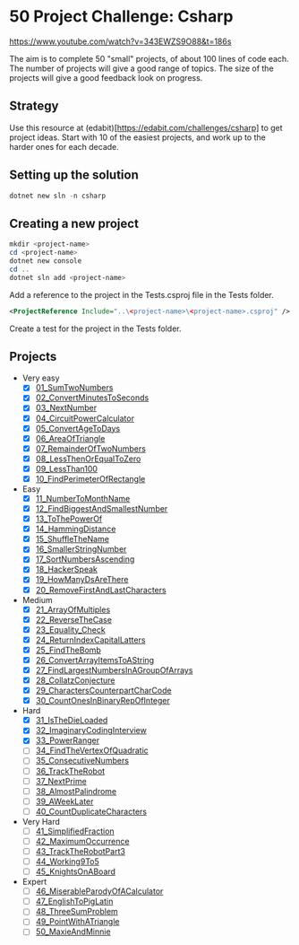 # 50 Project Challenge: Csharp

https://www.youtube.com/watch?v=343EWZS9O88&t=186s

The aim is to complete 50 "small" projects, of about 100 lines of code each.
The number of projects will give a good range of topics.
The size of the projects will give a good feedback look on progress.

## Strategy

Use this resource at (edabit)[https://edabit.com/challenges/csharp] to get project ideas.
Start with 10 of the easiest projects, and work up to the harder ones for each decade.

## Setting up the solution

```powershell
dotnet new sln -n csharp
```

## Creating a new project

```powershell
mkdir <project-name>
cd <project-name>
dotnet new console
cd ..
dotnet sln add <project-name>
```

Add a reference to the project in the Tests.csproj file in the Tests folder.

```xml
<ProjectReference Include="..\<project-name>\<project-name>.csproj" />
```

Create a test for the project in the Tests folder.

## Projects

- Very easy
  - [x] [01_SumTwoNumbers](https://edabit.com/challenge/xfRucdwGksiyjZq4K)
  - [x] [02_ConvertMinutesToSeconds](https://edabit.com/challenge/bizjGL4wyd8PwR4Ke)
  - [x] [03_NextNumber](https://edabit.com/challenge/RzkLShpDgDqG3c45H)
  - [x] [04_CircuitPowerCalculator](https://edabit.com/challenge/L2fwjYi9YixY8kJfK)
  - [x] [05_ConvertAgeToDays](https://edabit.com/challenge/nkkKguC5TgWnBiMLA)
  - [x] [06_AreaOfTriangle](https://edabit.com/challenge/aiaLK9Tg6qc8sLDjv)
  - [x] [07_RemainderOfTwoNumbers](https://edabit.com/challenge/4p5WBxogs2ENAb4Wu)
  - [x] [08_LessThenOrEqualToZero](https://edabit.com/challenge/7KX5NogxnTzrKEd5P)
  - [x] [09_LessThan100](https://edabit.com/challenge/3ZwEJFANGaSpqnzrs)
  - [x] [10_FindPerimeterOfRectangle](https://edabit.com/challenge/5JzZhNdpRkDKsWwFW)

- Easy
  - [x] [11_NumberToMonthName](https://edabit.com/challenge/uevxL5FNM77otyo9Z)
  - [x] [12_FindBiggestAndSmallestNumber](https://edabit.com/challenge/uevxL5FNM77otyo9Z)
  - [x] [13_ToThePowerOf](https://edabit.com/challenge/esARjHfWfdRP6ePEC)
  - [x] [14_HammingDistance](https://edabit.com/challenge/K49LXsoMmS6tXxP7R)
  - [x] [15_ShuffleTheName](https://edabit.com/challenge/c4W4BNymgCC5WkfHp)
  - [x] [16_SmallerStringNumber](https://edabit.com/challenge/uBqpafqjoYNPuQ7Pr)
  - [x] [17_SortNumbersAscending](https://edabit.com/challenge/RocWAnyqu5J4fiZxS)
  - [x] [18_HackerSpeak](https://edabit.com/challenge/7nzfry4P3WrrL7t38)
  - [x] [19_HowManyDsAreThere](https://edabit.com/challenge/YxoGXwpApf9De7y5w)
  - [x] [20_RemoveFirstAndLastCharacters](https://edabit.com/challenge/hjFH2T4Gay7m9ka2m)

- Medium
  - [x] [21_ArrayOfMultiples](https://edabit.com/challenge/2QvnWexKoLfcJkSsc)
  - [x] [22_ReverseTheCase](https://edabit.com/challenge/99oN5igrbXddAjHEL)
  - [x] [23_Equality_Check](https://edabit.com/challenge/Q7g8sfg7DJq6CyMMu)
  - [x] [24_ReturnIndexCapitalLatters](https://edabit.com/challenge/Q7g8sfg7DJq6CyMMu)
  - [x] [25_FindTheBomb](https://edabit.com/challenge/JYEufqRvkusjr5R58)
  - [x] [26_ConvertArrayItemsToAString](https://edabit.com/challenge/hqTYj7NbLnCcjxryi)
  - [x] [27_FindLargestNumbersInAGroupOfArrays](https://edabit.com/challenge/nermqxzovZbfFBC9X)
  - [x] [28_CollatzConjecture](https://edabit.com/challenge/F6m5ZRyzK5fmqTrBG)
  - [x] [29_CharactersCounterpartCharCode](https://edabit.com/challenge/zaokQWNdEudmFWpk7)
  - [x] [30_CountOnesInBinaryRepOfInteger](https://edabit.com/challenge/zn3A3AAzoE7vezw7Q)

- Hard
  - [x] [31_IsTheDieLoaded](https://edabit.com/challenge/nH26ehGyyWw86Nsko)
  - [x] [32_ImaginaryCodingInterview](https://edabit.com/challenge/dZeNE4BJhyNgA99Fq)
  - [x] [33_PowerRanger](https://edabit.com/challenge/McGCFZYn8ikn3GSqz)
  - [ ] [34_FindTheVertexOfQuadratic](https://edabit.com/challenge/TH8Y97XYtGgbDW8Qw)
  - [ ] [35_ConsecutiveNumbers](https://edabit.com/challenge/TAZywz6R2hu9tDQWc)
  - [ ] [36_TrackTheRobot](https://edabit.com/challenge/g88PKZrCY6sWPBva7)
  - [ ] [37_NextPrime](https://edabit.com/challenge/FKb8JY75nkaHz7B3F)
  - [ ] [38_AlmostPalindrome](https://edabit.com/challenge/t6R99zCQ7nesR7Rdk)
  - [ ] [39_AWeekLater](https://edabit.com/challenge/y4esBva2cYph5QKg5)
  - [ ] [40_CountDuplicateCharacters](https://edabit.com/challenge/wXCzoLtvvEEYBs3p9)

- Very Hard
  - [ ] [41_SimplifiedFraction](https://edabit.com/challenge/3wT3QcDdfvMR3amjc)
  - [ ] [42_MaximumOccurrence](https://edabit.com/challenge/vtdfueRCmpRGyLAGs)
  - [ ] [43_TrackTheRobotPart3](https://edabit.com/challenge/6S2aJYTjAka94muDT)
  - [ ] [44_Working9To5](https://edabit.com/challenge/rkzH6YsPNgoJjn75i)
  - [ ] [45_KnightsOnABoard](https://edabit.com/challenge/EwAXuk4urzK8WkRGw)

- Expert
  - [ ] [46_MiserableParodyOfACalculator](https://edabit.com/challenge/u2j86CBJibQA5KzQp)
  - [ ] [47_EnglishToPigLatin](https://edabit.com/challenge/u2j86CBJibQA5KzQp)
  - [ ] [48_ThreeSumProblem](https://edabit.com/challenge/wrxoYop5uZKG4nNSb)
  - [ ] [49_PointWithATriangle](https://edabit.com/challenge/F2o3AGSk4NEctvieS)
  - [ ] [50_MaxieAndMinnie](https://edabit.com/challenge/nMW5Tb8odgy3ePvGy)
